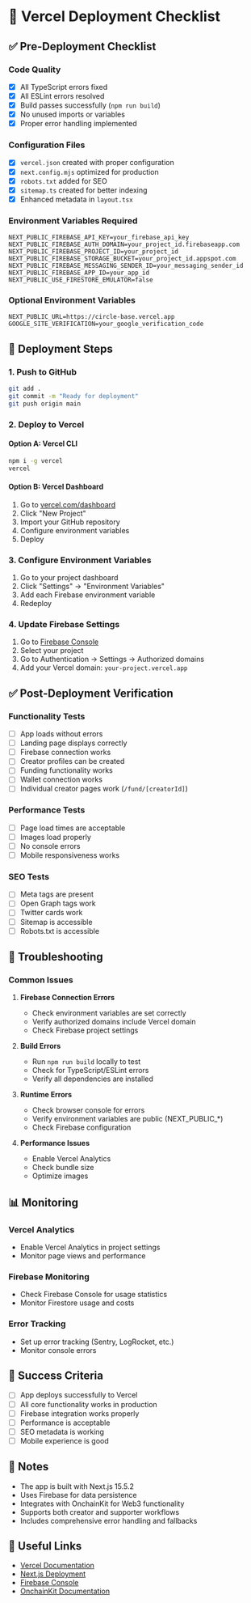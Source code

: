 # 🚀 Vercel Deployment Checklist

## ✅ Pre-Deployment Checklist

### Code Quality
- [x] All TypeScript errors fixed
- [x] All ESLint errors resolved
- [x] Build passes successfully (`npm run build`)
- [x] No unused imports or variables
- [x] Proper error handling implemented

### Configuration Files
- [x] `vercel.json` created with proper configuration
- [x] `next.config.mjs` optimized for production
- [x] `robots.txt` added for SEO
- [x] `sitemap.ts` created for better indexing
- [x] Enhanced metadata in `layout.tsx`

### Environment Variables Required
```
NEXT_PUBLIC_FIREBASE_API_KEY=your_firebase_api_key
NEXT_PUBLIC_FIREBASE_AUTH_DOMAIN=your_project_id.firebaseapp.com
NEXT_PUBLIC_FIREBASE_PROJECT_ID=your_project_id
NEXT_PUBLIC_FIREBASE_STORAGE_BUCKET=your_project_id.appspot.com
NEXT_PUBLIC_FIREBASE_MESSAGING_SENDER_ID=your_messaging_sender_id
NEXT_PUBLIC_FIREBASE_APP_ID=your_app_id
NEXT_PUBLIC_USE_FIRESTORE_EMULATOR=false
```

### Optional Environment Variables
```
NEXT_PUBLIC_URL=https://circle-base.vercel.app
GOOGLE_SITE_VERIFICATION=your_google_verification_code
```

## 🚀 Deployment Steps

### 1. Push to GitHub
```bash
git add .
git commit -m "Ready for deployment"
git push origin main
```

### 2. Deploy to Vercel

#### Option A: Vercel CLI
```bash
npm i -g vercel
vercel
```

#### Option B: Vercel Dashboard
1. Go to [vercel.com/dashboard](https://vercel.com/dashboard)
2. Click "New Project"
3. Import your GitHub repository
4. Configure environment variables
5. Deploy

### 3. Configure Environment Variables
1. Go to your project dashboard
2. Click "Settings" → "Environment Variables"
3. Add each Firebase environment variable
4. Redeploy

### 4. Update Firebase Settings
1. Go to [Firebase Console](https://console.firebase.google.com)
2. Select your project
3. Go to Authentication → Settings → Authorized domains
4. Add your Vercel domain: `your-project.vercel.app`

## ✅ Post-Deployment Verification

### Functionality Tests
- [ ] App loads without errors
- [ ] Landing page displays correctly
- [ ] Firebase connection works
- [ ] Creator profiles can be created
- [ ] Funding functionality works
- [ ] Wallet connection works
- [ ] Individual creator pages work (`/fund/[creatorId]`)

### Performance Tests
- [ ] Page load times are acceptable
- [ ] Images load properly
- [ ] No console errors
- [ ] Mobile responsiveness works

### SEO Tests
- [ ] Meta tags are present
- [ ] Open Graph tags work
- [ ] Twitter cards work
- [ ] Sitemap is accessible
- [ ] Robots.txt is accessible

## 🔧 Troubleshooting

### Common Issues

1. **Firebase Connection Errors**
   - Check environment variables are set correctly
   - Verify authorized domains include Vercel domain
   - Check Firebase project settings

2. **Build Errors**
   - Run `npm run build` locally to test
   - Check for TypeScript/ESLint errors
   - Verify all dependencies are installed

3. **Runtime Errors**
   - Check browser console for errors
   - Verify environment variables are public (NEXT_PUBLIC_*)
   - Check Firebase configuration

4. **Performance Issues**
   - Enable Vercel Analytics
   - Check bundle size
   - Optimize images

## 📊 Monitoring

### Vercel Analytics
- Enable Vercel Analytics in project settings
- Monitor page views and performance

### Firebase Monitoring
- Check Firebase Console for usage statistics
- Monitor Firestore usage and costs

### Error Tracking
- Set up error tracking (Sentry, LogRocket, etc.)
- Monitor console errors

## 🎯 Success Criteria

- [ ] App deploys successfully to Vercel
- [ ] All core functionality works in production
- [ ] Firebase integration works properly
- [ ] Performance is acceptable
- [ ] SEO metadata is working
- [ ] Mobile experience is good

## 📝 Notes

- The app is built with Next.js 15.5.2
- Uses Firebase for data persistence
- Integrates with OnchainKit for Web3 functionality
- Supports both creator and supporter workflows
- Includes comprehensive error handling and fallbacks

## 🔗 Useful Links

- [Vercel Documentation](https://vercel.com/docs)
- [Next.js Deployment](https://nextjs.org/docs/deployment)
- [Firebase Console](https://console.firebase.google.com)
- [OnchainKit Documentation](https://onchainkit.xyz)
